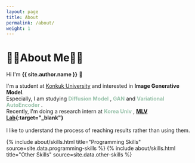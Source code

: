 ```yaml
---
layout: page
title: About
permalink: /about/
weight: 1
---
```


# **🧑‍💻About Me🧑‍💻**

Hi I'm **{{ site.author.name }}** :wave:<br>

I'm a student at [Konkuk University](https://www.konkuk.ac.kr/) and interested in **Image Generative Model**.<br>
Especially, I am studying <span style="color:#97C1A9"> **Diffusion Model** </span> , <span style="color:#97C1A9"> **GAN** </span> and <span style="color:#97C1A9"> **Variational AutoEncoder** </span>.<br>
Recently, I'm doing a research intern at <span style="color:#97C1A9"> **Korea Univ** </span>, **[MLV Lab](https://mlv.korea.ac.kr/){:target="_blank"}**<br>
<br>
I like to understand the process of reaching results rather than using them.


<div class="row">
{% include about/skills.html title="Programming Skills" source=site.data.programming-skills %}
{% include about/skills.html title="Other Skills" source=site.data.other-skills %}
</div>
